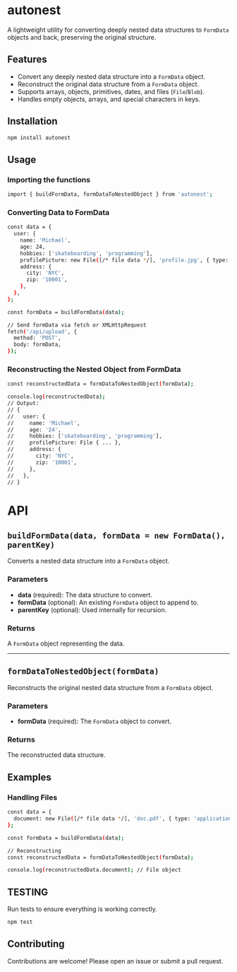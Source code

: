 # autonest

A lightweight utility for converting deeply nested data structures to `FormData` objects and back, preserving the original structure.

## Features

- Convert any deeply nested data structure into a `FormData` object.
- Reconstruct the original data structure from a `FormData` object.
- Supports arrays, objects, primitives, dates, and files (`File`/`Blob`).
- Handles empty objects, arrays, and special characters in keys.

## Installation

```bash
npm install autonest
```

## Usage

### Importing the functions

```bash
import { buildFormData, formDataToNestedObject } from 'autonest';
```

### Converting Data to FormData

```bash
const data = {
  user: {
    name: 'Michael',
    age: 24,
    hobbies: ['skateboarding', 'programming'],
    profilePicture: new File([/* file data */], 'profile.jpg', { type: 'image/jpeg' }),
    address: {
      city: 'NYC',
      zip: '10001',
    },
  },
};

const formData = buildFormData(data);

// Send formData via fetch or XMLHttpRequest
fetch('/api/upload', {
  method: 'POST',
  body: formData,
});
```

### Reconstructing the Nested Object from FormData

```bash
const reconstructedData = formDataToNestedObject(formData);

console.log(reconstructedData);
// Output:
// {
//   user: {
//     name: 'Michael',
//     age: '24',
//     hobbies: ['skateboarding', 'programming'],
//     profilePicture: File { ... },
//     address: {
//       city: 'NYC',
//       zip: '10001',
//     },
//   },
// }
```

# API

## `buildFormData(data, formData = new FormData(), parentKey)`

Converts a nested data structure into a `FormData` object.

### Parameters

- **data** (required): The data structure to convert.
- **formData** (optional): An existing `FormData` object to append to.
- **parentKey** (optional): Used internally for recursion.

### Returns

A `FormData` object representing the data.

---

## `formDataToNestedObject(formData)`

Reconstructs the original nested data structure from a `FormData` object.

### Parameters

- **formData** (required): The `FormData` object to convert.

### Returns

The reconstructed data structure.

## Examples

### Handling Files

```bash
const data = {
  document: new File([/* file data */], 'doc.pdf', { type: 'application/pdf' }),
};

const formData = buildFormData(data);

// Reconstructing
const reconstructedData = formDataToNestedObject(formData);

console.log(reconstructedData.document); // File object
```

## TESTING

Run tests to ensure everything is working correctly.

```bash
npm test
```

## Contributing

Contributions are welcome! Please open an issue or submit a pull request.
